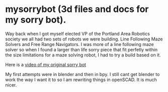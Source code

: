 # mysorrybot (3d files and docs for my sorry bot).
Way back when I got myself elected VP of the Portland Area Robotics society we all had two sets of robots we were building. Line Following Maze Solvers and Free Range Navigators. I was more of a line following maze solver so when I found a larger than life sorry piece that fit perfetly within the size limitations for a maze solving robot, I had to try a build based on it. 

Here is a [video of my original sorry bot](docs/sorrybot.mov)

My first attempts were in blender and then in bpy. I still cant get blender to work the way I want it to so I am rewriting things in openSCAD. It is much nicer.

